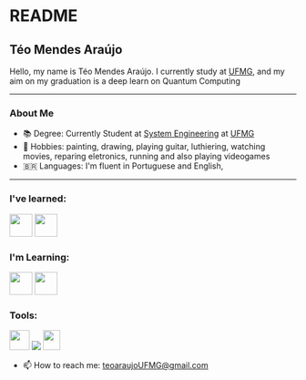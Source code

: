 # README
## Téo Mendes Araújo 
Hello, my name is Téo Mendes Araújo. I currently study at [UFMG](https://ufmg.br/), and my aim on my graduation is a deep learn on Quantum Computing

---
### About Me
- 📚 Degree: Currently Student at [System Engineering](https://geesufmg.com/) at [UFMG](https://ufmg.br/) 
- 🎨 Hobbies: painting, drawing, playing guitar, luthiering, watching movies, reparing eletronics, running and also playing videogames
- 🇧🇷 Languages: I'm fluent in Portuguese and English,
---

### I've learned:
<img src="https://cdn.jsdelivr.net/gh/devicons/devicon@latest/icons/markdown/markdown-original.svg" width="40" height="40"/> <img src="https://cdn.jsdelivr.net/gh/devicons/devicon@latest/icons/latex/latex-original.svg" width="40" height="40"/>

### I'm Learning:
<img src="https://cdn.jsdelivr.net/gh/devicons/devicon@latest/icons/c/c-original.svg" width="40" height="40"/> 
<img src="https://cdn.jsdelivr.net/gh/devicons/devicon@latest/icons/linux/linux-original.svg" width="40" height="40"/> 

### Tools: 
<img src="https://cdn.jsdelivr.net/gh/devicons/devicon@latest/icons/vscode/vscode-original.svg" width="35" height="35"/>    
<img src="https://cdn.jsdelivr.net/gh/devicons/devicon@latest/icons/nixos/nixos-original.svg" />
<img src="https://upload.wikimedia.org/wikipedia/commons/1/10/2023_Obsidian_logo.svg"  width="30" height="35"/>

- 📫 How to reach me: teoaraujoUFMG@gmail.com
